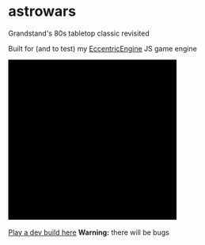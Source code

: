 # astrowars

Grandstand's 80s tabletop classic revisited

Built for (and to test) my [EccentricEngine](https://github.com/JustinPinner/EccentricEngine) JS game engine

<img src="https://github.com/JustinPinner/astrowars/blob/master/AstroWars3.gif" alt="demo gif" width="340px"/>

[Play a dev build here](https://justinpinner.github.io/astrowars/default.html) **Warning:** there will be bugs
